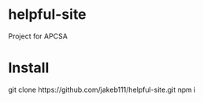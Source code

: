 # helpful-site
Project for APCSA

<h1>Install</h1>
git clone https://github.com/jakeb111/helpful-site.git
npm i
